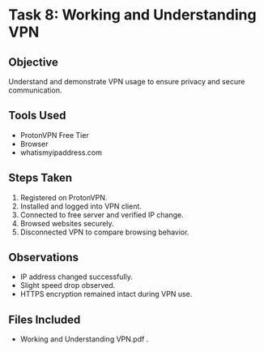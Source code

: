 # Task 8: Working and Understanding VPN

## Objective
Understand and demonstrate VPN usage to ensure privacy and secure communication.

## Tools Used
- ProtonVPN Free Tier
- Browser
- whatismyipaddress.com

## Steps Taken
1. Registered on ProtonVPN.
2. Installed and logged into VPN client.
3. Connected to free server and verified IP change.
4. Browsed websites securely.
5. Disconnected VPN to compare browsing behavior.

## Observations
- IP address changed successfully.
- Slight speed drop observed.
- HTTPS encryption remained intact during VPN use.

## Files Included
- Working and Understanding VPN.pdf .
